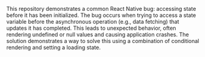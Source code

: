 This repository demonstrates a common React Native bug: accessing state before it has been initialized. The bug occurs when trying to access a state variable before the asynchronous operation (e.g., data fetching) that updates it has completed. This leads to unexpected behavior, often rendering undefined or null values and causing application crashes. The solution demonstrates a way to solve this using a combination of conditional rendering and setting a loading state.